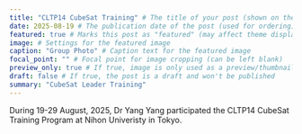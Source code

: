 ```yaml
---
title: "CLTP14 CubeSat Training" # The title of your post (shown on the page and in lists)
date: 2025-08-19 # The publication date of the post (used for ordering)
featured: true # Marks this post as "featured" (may affect theme display)
image: # Settings for the featured image
caption: "Group Photo" # Caption text for the featured image
focal_point: "" # Focal point for image cropping (can be left blank)
preview_only: true # If true, image is only used as a preview/thumbnail
draft: false # If true, the post is a draft and won't be published
summary: "CubeSat Leader Training"
---
```


During 19-29 August, 2025, Dr Yang Yang participated the CLTP14 CubeSat Training Program at Nihon Univeristy in Tokyo.
